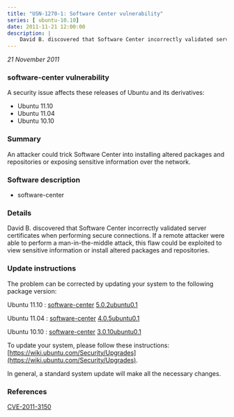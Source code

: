 ```yaml
---
title: "USN-1270-1: Software Center vulnerability"
series: [ ubuntu-10.10]
date: 2011-11-21 12:00:00
description: |
    David B. discovered that Software Center incorrectly validated server certificates when performing secure connections. If a remote attacker were able to perform a man-in-the-middle attack, this flaw could be exploited to view sensitive information or install altered packages and repositories. 
--- 
```

 
 

*21 November 2011*

### software-center vulnerability

A security issue affects these releases of Ubuntu and its derivatives:

* Ubuntu 11.10
* Ubuntu 11.04
* Ubuntu 10.10

### Summary

An attacker could trick Software Center into installing altered packages and repositories or exposing sensitive information over the network.

### Software description

* software-center 

### Details

David B. discovered that Software Center incorrectly validated server certificates when performing secure connections. If a remote attacker were able to perform a man-in-the-middle attack, this flaw could be exploited to view sensitive information or install altered packages and repositories. 

### Update instructions

The problem can be corrected by updating your system to the following package version:

Ubuntu 11.10
 : [software-center](https://launchpad.net/ubuntu/+source/software-center) <span> [5.0.2ubuntu0.1](https://launchpad.net/ubuntu/+source/software-center/5.0.2ubuntu0.1) </span> 

Ubuntu 11.04
 : [software-center](https://launchpad.net/ubuntu/+source/software-center) <span> [4.0.5ubuntu0.1](https://launchpad.net/ubuntu/+source/software-center/4.0.5ubuntu0.1) </span> 

Ubuntu 10.10
 : [software-center](https://launchpad.net/ubuntu/+source/software-center) <span> [3.0.10ubuntu0.1](https://launchpad.net/ubuntu/+source/software-center/3.0.10ubuntu0.1) </span> 

To update your system, please follow these instructions: [https://wiki.ubuntu.com/Security/Upgrades](https://wiki.ubuntu.com/Security/Upgrades).

In general, a standard system update will make all the necessary changes. 

### References

 
 [CVE-2011-3150](http://people.ubuntu.com/~ubuntu-security/cve/CVE-2011-3150)
 

